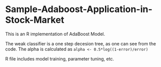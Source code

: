# Sample-Adaboost-Application-in-Stock-Market
This is an R implementation of AdaBoost Model.

The weak classifier is a one step decesion tree, as one can see from the code. The alpha is calculated as 
`
alpha <- 0.5*log((1-error)/error)
`

R file includes model training, parameter tuning, etc.
